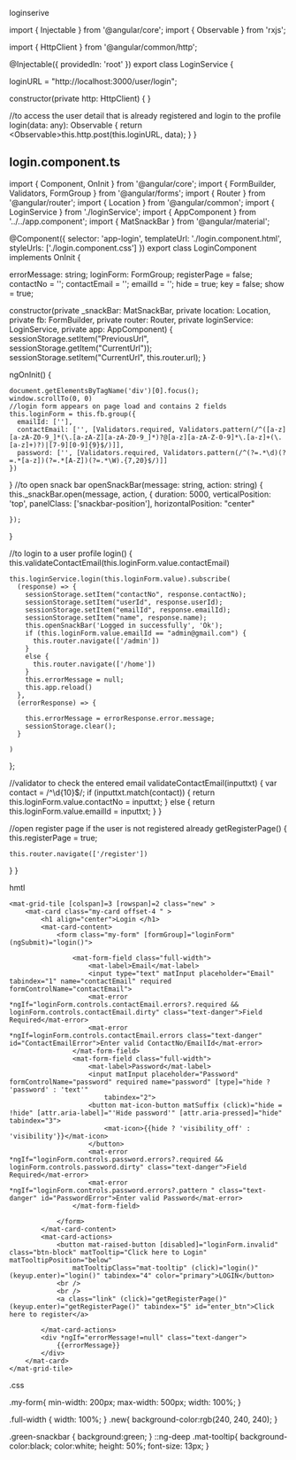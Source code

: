 

loginserive







import { Injectable } from '@angular/core';
import { Observable } from 'rxjs';

import { HttpClient } from '@angular/common/http';



@Injectable({
  providedIn: 'root'
})
export class LoginService {

  loginURL = "http://localhost:3000/user/login";

  constructor(private http: HttpClient) { }

  //to access the user detail that is already registered and login to the profile
  login(data: any): Observable<any> {
    return <Observable<any>>this.http.post(this.loginURL, data);
  }
}

  
  
  
  login.component.ts
  ------------------
  import { Component, OnInit } from '@angular/core';
import { FormBuilder, Validators, FormGroup } from '@angular/forms';
import { Router } from '@angular/router';
import { Location } from '@angular/common';
import { LoginService } from './loginService';
import { AppComponent } from '../../app.component';
import { MatSnackBar } from '@angular/material';



@Component({
  selector: 'app-login',
  templateUrl: './login.component.html',
  styleUrls: ['./login.component.css']
})
export class LoginComponent implements OnInit {

  errorMessage: string;
  loginForm: FormGroup;
  registerPage = false;
  contactNo = '';
  contactEmail = '';
  emailId = '';
  hide = true;
  key = false;
  show = true;



  constructor(private _snackBar: MatSnackBar, private location: Location, private fb: FormBuilder, private router: Router, private loginService: LoginService, private app: AppComponent) {
    sessionStorage.setItem("PreviousUrl", sessionStorage.getItem("CurrentUrl"));
    sessionStorage.setItem("CurrentUrl", this.router.url);
  }

  ngOnInit() {




    document.getElementsByTagName('div')[0].focus();
    window.scrollTo(0, 0)
    //login form appears on page load and contains 2 fields
    this.loginForm = this.fb.group({
      emailId: [''],
      contactEmail: ['', [Validators.required, Validators.pattern(/^([a-z][a-zA-Z0-9_]*(\.[a-zA-Z][a-zA-Z0-9_]*)?@[a-z][a-zA-Z-0-9]*\.[a-z]+(\.[a-z]+)?)|[7-9][0-9]{9}$/)]],
      password: ['', [Validators.required, Validators.pattern(/^(?=.*\d)(?=.*[a-z])(?=.*[A-Z])(?=.*\W).{7,20}$/)]]
    })
  }
  //to open snack bar
  openSnackBar(message: string, action: string) {
    this._snackBar.open(message, action, {
      duration: 5000,
      verticalPosition: 'top',
      panelClass: ['snackbar-position'],
      horizontalPosition: "center"

    });
  }

  //to login to a user profile
  login() {
    this.validateContactEmail(this.loginForm.value.contactEmail)

    this.loginService.login(this.loginForm.value).subscribe(
      (response) => {
        sessionStorage.setItem("contactNo", response.contactNo);
        sessionStorage.setItem("userId", response.userId);
        sessionStorage.setItem("emailId", response.emailId);
        sessionStorage.setItem("name", response.name);
        this.openSnackBar('Logged in successfully', 'Ok');
        if (this.loginForm.value.emailId == "admin@gmail.com") {
          this.router.navigate(['/admin'])
        }
        else {
          this.router.navigate(['/home'])
        }
        this.errorMessage = null;
        this.app.reload()
      },
      (errorResponse) => {

        this.errorMessage = errorResponse.error.message;
        sessionStorage.clear();
      }

    )
  };

  //validator to check the entered email
  validateContactEmail(inputtxt) {
    var contact = /^\d{10}$/;
    if (inputtxt.match(contact)) {
      return this.loginForm.value.contactNo = inputtxt;
    }
    else {
      return this.loginForm.value.emailId = inputtxt;
    }
  }

  //open register page if the user is not registered already
  getRegisterPage() {
    this.registerPage = true;

    this.router.navigate(['/register'])
  }
}





hmtl
  
  
  
  
  <mat-grid-list cols="4" rowHeight="310px">


    <mat-grid-tile [colspan]=3 [rowspan]=2 class="new" >
        <mat-card class="my-card offset-4 " >
            <h1 align="center">Login </h1>
            <mat-card-content>
                <form class="my-form" [formGroup]="loginForm" (ngSubmit)="login()">

                    <mat-form-field class="full-width">
                        <mat-label>Email</mat-label>
                        <input type="text" matInput placeholder="Email" tabindex="1" name="contactEmail" required formControlName="contactEmail">
                        <mat-error *ngIf="loginForm.controls.contactEmail.errors?.required && loginForm.controls.contactEmail.dirty" class="text-danger">Field Required</mat-error>
                        <mat-error *ngIf=loginForm.controls.contactEmail.errors class="text-danger" id="ContactEmailError">Enter valid ContactNo/EmailId</mat-error>
                    </mat-form-field>
                    <mat-form-field class="full-width">
                        <mat-label>Password</mat-label>
                        <input matInput placeholder="Password" formControlName="password" required name="password" [type]="hide ? 'password' : 'text'"
                            tabindex="2">
                        <button mat-icon-button matSuffix (click)="hide = !hide" [attr.aria-label]="'Hide password'" [attr.aria-pressed]="hide" tabindex="3">
                            <mat-icon>{{hide ? 'visibility_off' : 'visibility'}}</mat-icon>
                        </button>
                        <mat-error *ngIf="loginForm.controls.password.errors?.required && loginForm.controls.password.dirty" class="text-danger">Field Required</mat-error>
                        <mat-error *ngIf="loginForm.controls.password.errors?.pattern " class="text-danger" id="PasswordError">Enter valid Password</mat-error>
                    </mat-form-field>

                </form>
            </mat-card-content>
            <mat-card-actions>
                <button mat-raised-button [disabled]="loginForm.invalid" class="btn-block" matTooltip="Click here to Login" matTooltipPosition="below"
                    matTooltipClass="mat-tooltip" (click)="login()" (keyup.enter)="login()" tabindex="4" color="primary">LOGIN</button>
                <br />
                <br />
                <a class="link" (click)="getRegisterPage()" (keyup.enter)="getRegisterPage()" tabindex="5" id="enter_btn">Click here to register</a>

            </mat-card-actions>
            <div *ngIf="errorMessage!=null" class="text-danger">
                {{errorMessage}}
            </div>
        </mat-card>
    </mat-grid-tile>
</mat-grid-list>
  
  
  
  
  
  
  
  
  .css
 
  
  
  
  
  
  
  
  .my-form{
    min-width: 200px;
    max-width: 500px;
    width: 100%;
  }
   
  .full-width {
    width: 100%;
  }
  .new{
    background-color:rgb(240, 240, 240);
  }

.green-snackbar {
    background:green;
}
::ng-deep .mat-tooltip{
  background-color:black;
  color:white;
  height: 50%;
  font-size: 13px;
}
